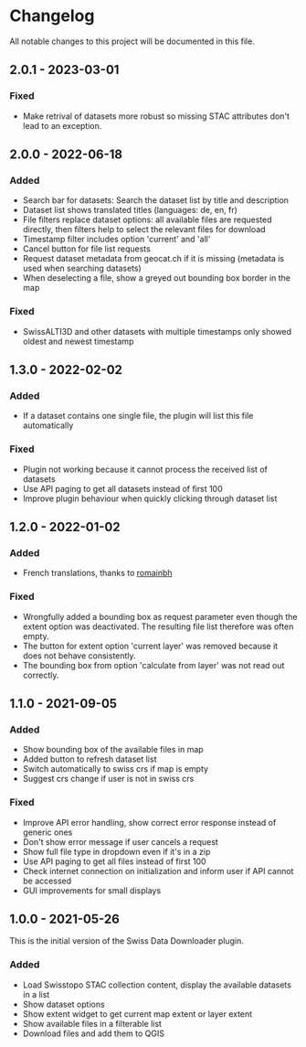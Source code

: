 # Changelog
All notable changes to this project will be documented in this file.

## 2.0.1 - 2023-03-01
### Fixed
- Make retrival of datasets more robust so missing STAC attributes don't lead to an exception.

## 2.0.0 - 2022-06-18
### Added
- Search bar for datasets: Search the dataset list by title and description
- Dataset list shows translated titles (languages: de, en, fr)
- File filters replace dataset options: all available files are requested directly, then filters help to select the relevant files for download
- Timestamp filter includes option 'current' and 'all'
- Cancel button for file list requests
- Request dataset metadata from geocat.ch if it is missing (metadata is used when searching datasets)
- When deselecting a file, show a greyed out bounding box border in the map

### Fixed
- SwissALTI3D and other datasets with multiple timestamps only showed oldest and newest timestamp

## 1.3.0 - 2022-02-02
### Added
- If a dataset contains one single file, the plugin will list this file automatically

### Fixed
- Plugin not working because it cannot process the received list of datasets
- Use API paging to get all datasets instead of first 100
- Improve plugin behaviour when quickly clicking through dataset list

## 1.2.0 - 2022-01-02
### Added
- French translations, thanks to [romainbh](https://github.com/romainbh)
### Fixed
- Wrongfully added a bounding box as request parameter even though the extent option was deactivated. The resulting file list therefore was often empty.
- The button for extent option 'current layer' was removed because it does not behave consistently.
- The bounding box from option 'calculate from layer' was not read out correctly.

## 1.1.0 - 2021-09-05
### Added
- Show bounding box of the available files in map
- Added button to refresh dataset list
- Switch automatically to swiss crs if map is empty
- Suggest crs change if user is not in swiss crs 
### Fixed
- Improve API error handling, show correct error response instead of generic ones
- Don't show error message if user cancels a request
- Show full file type in dropdown even if it's in a zip
- Use API paging to get all files instead of first 100
- Check internet connection on initialization and inform user if API cannot be accessed
- GUI improvements for small displays

## 1.0.0 - 2021-05-26
This is the initial version of the Swiss Data Downloader plugin.
### Added
- Load Swisstopo STAC collection content, display the available datasets in a list
- Show dataset options
- Show extent widget to get current map extent or layer extent
- Show available files in a filterable list
- Download files and add them to QGIS
